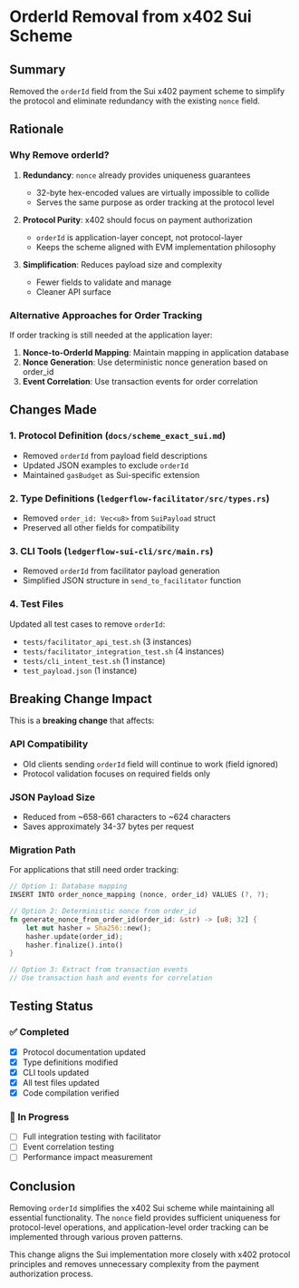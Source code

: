 # OrderId Removal from x402 Sui Scheme

## Summary

Removed the `orderId` field from the Sui x402 payment scheme to simplify the protocol and eliminate redundancy with the existing `nonce` field.

## Rationale

### Why Remove orderId?

1. **Redundancy**: `nonce` already provides uniqueness guarantees
   - 32-byte hex-encoded values are virtually impossible to collide
   - Serves the same purpose as order tracking at the protocol level

2. **Protocol Purity**: x402 should focus on payment authorization
   - `orderId` is application-layer concept, not protocol-layer
   - Keeps the scheme aligned with EVM implementation philosophy

3. **Simplification**: Reduces payload size and complexity
   - Fewer fields to validate and manage
   - Cleaner API surface

### Alternative Approaches for Order Tracking

If order tracking is still needed at the application layer:

1. **Nonce-to-OrderId Mapping**: Maintain mapping in application database
2. **Nonce Generation**: Use deterministic nonce generation based on order_id
3. **Event Correlation**: Use transaction events for order correlation

## Changes Made

### 1. Protocol Definition (`docs/scheme_exact_sui.md`)
- Removed `orderId` from payload field descriptions
- Updated JSON examples to exclude `orderId`
- Maintained `gasBudget` as Sui-specific extension

### 2. Type Definitions (`ledgerflow-facilitator/src/types.rs`)
- Removed `order_id: Vec<u8>` from `SuiPayload` struct
- Preserved all other fields for compatibility

### 3. CLI Tools (`ledgerflow-sui-cli/src/main.rs`)
- Removed `orderId` from facilitator payload generation
- Simplified JSON structure in `send_to_facilitator` function

### 4. Test Files
Updated all test cases to remove `orderId`:
- `tests/facilitator_api_test.sh` (3 instances)
- `tests/facilitator_integration_test.sh` (4 instances)  
- `tests/cli_intent_test.sh` (1 instance)
- `test_payload.json` (1 instance)

## Breaking Change Impact

This is a **breaking change** that affects:

### API Compatibility
- Old clients sending `orderId` field will continue to work (field ignored)
- Protocol validation focuses on required fields only

### JSON Payload Size
- Reduced from ~658-661 characters to ~624 characters
- Saves approximately 34-37 bytes per request

### Migration Path
For applications that still need order tracking:

```rust
// Option 1: Database mapping
INSERT INTO order_nonce_mapping (nonce, order_id) VALUES (?, ?);

// Option 2: Deterministic nonce from order_id  
fn generate_nonce_from_order_id(order_id: &str) -> [u8; 32] {
    let mut hasher = Sha256::new();
    hasher.update(order_id);
    hasher.finalize().into()
}

// Option 3: Extract from transaction events
// Use transaction hash and events for correlation
```

## Testing Status

### ✅ Completed
- [x] Protocol documentation updated
- [x] Type definitions modified  
- [x] CLI tools updated
- [x] All test files updated
- [x] Code compilation verified

### 🔄 In Progress
- [ ] Full integration testing with facilitator
- [ ] Event correlation testing  
- [ ] Performance impact measurement

## Conclusion

Removing `orderId` simplifies the x402 Sui scheme while maintaining all essential functionality. The `nonce` field provides sufficient uniqueness for protocol-level operations, and application-level order tracking can be implemented through various proven patterns.

This change aligns the Sui implementation more closely with x402 protocol principles and removes unnecessary complexity from the payment authorization process.
